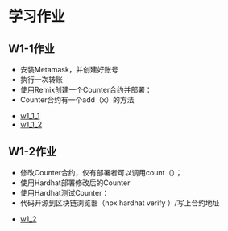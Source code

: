 #  学习作业


## W1-1作业
* 安装Metamask，并创建好账号
* 执行一次转账
* 使用Remix创建一个Counter合约并部署：
*   Counter合约有一个add（x）的方法

- [w1_1_1](https://github.com/hadesjaky/LearnSol2/blob/master/w1_1/w1_1.png)
- [w1_1_2](https://github.com/hadesjaky/LearnSol2/blob/master/w1_1/w1_2.png)

## W1-2作业
* 修改Counter合约，仅有部署者可以调用count（）；
* 使用Hardhat部署修改后的Counter
* 使用Hardhat测试Counter：
* 代码开源到区块链浏览器（npx hardhat verify ）/写上合约地址

- [w1_2](https://github.com/hadesjaky/LearnSol2/blob/master/w1_2/w1_2.png)
